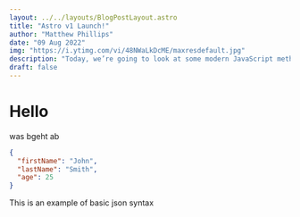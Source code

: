 ```yaml
---
layout: ../../layouts/BlogPostLayout.astro
title: "Astro v1 Launch!"
author: "Matthew Phillips"
date: "09 Aug 2022"
img: "https://i.ytimg.com/vi/48NWaLkDcME/maxresdefault.jpg"
description: "Today, we’re going to look at some modern JavaScript methods for working with forms and form data. Let’s dig in!"
draft: false
---
```


# Hello

was bgeht ab

```json
{
  "firstName": "John",
  "lastName": "Smith",
  "age": 25
}
```

This is an example of basic json syntax